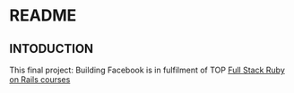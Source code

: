 # README
 ## INTODUCTION
This final project: Building Facebook is in fulfilment of TOP [Full Stack Ruby on Rails courses](https://www.theodinproject.com/paths/full-stack-ruby-on-rails/courses/ruby-on-rails/lessons/final-project#project-building-facebook)

<!--This README would normally document whatever steps are necessary to get the
application up and running.

Things you may want to cover:

* Ruby version

* System dependencies

* Configuration

* Database creation

* Database initialization

* How to run the test suite

* Services (job queues, cache servers, search engines, etc.)

* Deployment instructions

* ...-->
